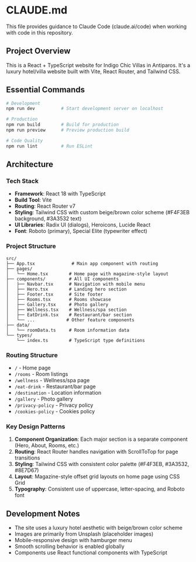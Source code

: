 # CLAUDE.md

This file provides guidance to Claude Code (claude.ai/code) when working with code in this repository.

## Project Overview

This is a React + TypeScript website for Indigo Chic Villas in Antiparos. It's a luxury hotel/villa website built with Vite, React Router, and Tailwind CSS.

## Essential Commands

```bash
# Development
npm run dev          # Start development server on localhost

# Production
npm run build        # Build for production
npm run preview      # Preview production build

# Code Quality
npm run lint         # Run ESLint
```

## Architecture

### Tech Stack
- **Framework**: React 18 with TypeScript
- **Build Tool**: Vite
- **Routing**: React Router v7
- **Styling**: Tailwind CSS with custom beige/brown color scheme (#F4F3EB background, #3A3532 text)
- **UI Libraries**: Radix UI (dialogs), Heroicons, Lucide React
- **Font**: Roboto (primary), Special Elite (typewriter effect)

### Project Structure
```
src/
├── App.tsx              # Main app component with routing
├── pages/
│   └── Home.tsx        # Home page with magazine-style layout
├── components/         # All UI components
│   ├── Navbar.tsx      # Navigation with mobile menu
│   ├── Hero.tsx        # Landing hero section
│   ├── Footer.tsx      # Site footer
│   ├── Rooms.tsx       # Rooms showcase
│   ├── Gallery.tsx     # Photo gallery
│   ├── Wellness.tsx    # Wellness/spa section
│   ├── EatDrink.tsx    # Restaurant/bar section
│   └── ...            # Other feature components
├── data/
│   └── roomData.ts     # Room information data
└── types/
    └── index.ts        # TypeScript type definitions
```

### Routing Structure
- `/` - Home page
- `/rooms` - Room listings
- `/wellness` - Wellness/spa page
- `/eat-drink` - Restaurant/bar page
- `/destination` - Location information
- `/gallery` - Photo gallery
- `/privacy-policy` - Privacy policy
- `/cookies-policy` - Cookies policy

### Key Design Patterns
1. **Component Organization**: Each major section is a separate component (Hero, About, Rooms, etc.)
2. **Routing**: React Router handles navigation with ScrollToTop for page transitions
3. **Styling**: Tailwind CSS with consistent color palette (#F4F3EB, #3A3532, #8E7D67)
4. **Layout**: Magazine-style offset grid layouts on home page using CSS Grid
5. **Typography**: Consistent use of uppercase, letter-spacing, and Roboto font

## Development Notes

- The site uses a luxury hotel aesthetic with beige/brown color scheme
- Images are primarily from Unsplash (placeholder images)
- Mobile-responsive design with hamburger menu
- Smooth scrolling behavior is enabled globally
- Components use React functional components with TypeScript